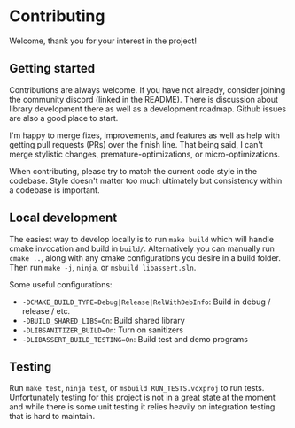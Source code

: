 # Contributing

Welcome, thank you for your interest in the project!

## Getting started

Contributions are always welcome. If you have not already, consider joining the community discord
(linked in the README). There is discussion about library development there as well as a development
roadmap. Github issues are also a good place to start.

I'm happy to merge fixes, improvements, and features as well as help with getting pull requests
(PRs) over the finish line. That being said, I can't merge stylistic changes,
premature-optimizations, or micro-optimizations.

When contributing, please try to match the current code style in the codebase. Style doesn't matter
too much ultimately but consistency within a codebase is important.

## Local development

The easiest way to develop locally is to run `make build` which will handle cmake invocation and
build in `build/`. Alternatively you can manually run `cmake ..`, along with any cmake
configurations you desire in a build folder. Then run `make -j`, `ninja`, or
`msbuild libassert.sln`.

Some useful configurations:
- `-DCMAKE_BUILD_TYPE=Debug|Release|RelWithDebInfo`: Build in debug / release / etc.
- `-DBUILD_SHARED_LIBS=On`: Build shared library
- `-DLIBSANITIZER_BUILD=On`: Turn on sanitizers
- `-DLIBASSERT_BUILD_TESTING=On`: Build test and demo programs

## Testing

Run `make test`, `ninja test`, or `msbuild RUN_TESTS.vcxproj` to run tests. Unfortunately testing
for this project is not in a great state at the moment and while there is some unit testing it
relies heavily on integration testing that is hard to maintain.
